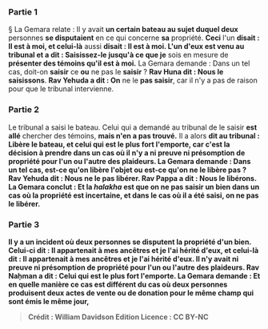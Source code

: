 
### Partie 1
§ La Gemara relate : Il y avait <b>un certain bateau au sujet duquel deux</b> personnes <b>se disputaient</b> en ce qui concerne <b>sa</b> propriété. <b>Ceci</b> l'un <b>disait : Il est à moi, et celui-là</b> aussi <b>disait : Il est à moi. L'un d'eux est venu au tribunal et a dit : Saisissez-le jusqu'à ce que je</b> sois en mesure de <b>présenter des témoins qu'il est à moi.</b> La Gemara demande : Dans un tel cas, doit-on <b>saisir</b> ce <b>ou</b> ne pas le <b>saisir</b> ? <b>Rav Huna dit : Nous le saisissons</b>. <b>Rav Yehuda a dit : On</b> ne le <b>pas saisir</b>, car il n'y a pas de raison pour que le tribunal intervienne.

### Partie 2
Le tribunal a saisi le bateau. Celui qui a demandé au tribunal de le saisir <b>est allé</b> chercher des témoins, <b>mais n'en a pas trouvé.</b> Il a alors <b>dit au tribunal : <b>Libère</b> le bateau, <b>et celui qui est le plus fort l'emporte,</b> car c'est la décision à prendre dans un cas où il n'y a ni preuve ni présomption de propriété pour l'un ou l'autre des plaideurs. La Gemara demande : Dans un tel cas, est-ce qu'on <b>libère</b> l'objet <b>ou</b> est-ce qu'on <b>ne le libère pas</b> ? <b>Rav Yehuda dit : Nous</b> ne le <b>pas libérer</b>. <b>Rav Pappa a dit : Nous le libérons</b>. La Gemara conclut : <b>Et la <i>halakha</i></b> est que <b>on</b> ne <b>pas saisir</b> un bien dans un cas où la propriété est incertaine, <b>et dans le cas où</b> il a été <b>saisi, on</b> ne <b>pas le libérer</b>.

### Partie 3
Il y a un incident où deux personnes se disputent la propriété d'un bien. <b>Celui-ci</b> <b>dit :</b> Il <b>appartenait à mes ancêtres</b> et je l'ai hérité d'eux, <b>et celui-là</b> <b>dit :</b> Il <b>appartenait à mes ancêtres</b> et je l'ai hérité d'eux. Il n'y avait ni preuve ni présomption de propriété pour l'un ou l'autre des plaideurs. <b>Rav Naḥman a dit : Celui qui est le plus fort l'emporte.</b> La Gemara demande : <b>Et</b> en <b>quelle manière</b> ce cas est <b>différent</b> du cas où deux personnes produisent <b>deux actes</b> de vente ou de donation pour le même champ <b>qui sont émis le même jour,</b>

>Crédit : William Davidson Edition
>Licence : CC BY-NC